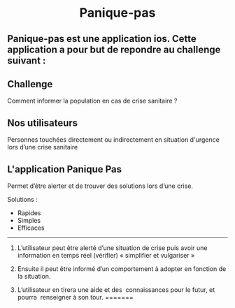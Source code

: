 <H1 align = "center">
Panique-pas
<H2>


Panique-pas est une application ios. Cette application a pour but de repondre au challenge suivant : 

<h2 align="left">
    Challenge
    <br>
</h2>

Comment informer la population en cas de crise sanitaire ?



<h2 align="left">
    Nos utilisateurs
    <br>
</h2>
Personnes touchées directement ou indirectement en situation d'urgence lors d’une crise sanitaire


<h2 align="left">
    L'application Panique Pas
    <br>
</h2>
Permet d’être alerter et de trouver des solutions lors d’une crise.

Solutions : 
- Rapides 
- Simples 
- Efficaces 

---

1. L’utilisateur peut être alerté d’une situation de crise puis avoir une information en temps réel (vérifier) « simplifier et vulgariser »

2. Ensuite il peut être informé d’un 
comportement à adopter en fonction de 
la situation.

3. L’utilisateur en tirera une aide et des  connaissances pour le futur, et pourra  renseigner à son tour. 
=======
